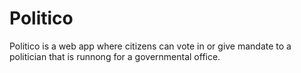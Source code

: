 # Politico
Politico is a web app where citizens can vote in or give mandate to a politician that is runnong for a governmental office.
